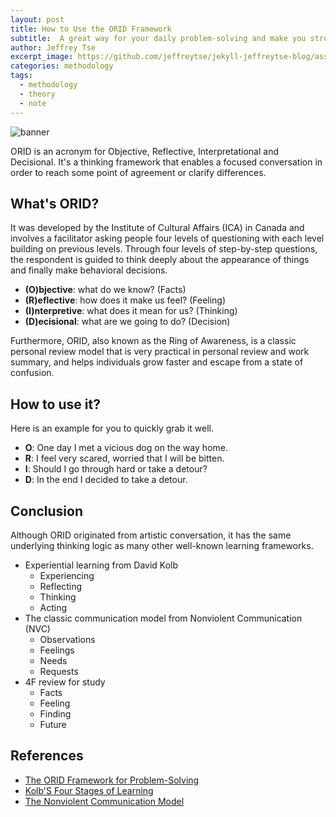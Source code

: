 ```yaml
---
layout: post
title: How to Use the ORID Framework
subtitle:  A great way for your daily problem-solving and make you stronger
author: Jeffrey Tse
excerpt_image: https://github.com/jeffreytse/jekyll-jeffreytse-blog/assets/9413601/2076a260-8fa2-4d11-910f-26cc9052213d
categories: methodology
tags:
  - methodology
  - theory
  - note
---
```


![banner](https://github.com/jeffreytse/jekyll-jeffreytse-blog/assets/9413601/2076a260-8fa2-4d11-910f-26cc9052213d)

ORID is an acronym for Objective, Reflective, Interpretational and Decisional.
It's a thinking framework that enables a focused conversation in order to reach
some point of agreement or clarify differences.

## What's ORID?

It was developed by the Institute of Cultural Affairs (ICA) in Canada and
involves a facilitator asking people four levels of questioning with each level
building on previous levels. Through four levels of step-by-step questions, the
respondent is guided to think deeply about the appearance of things and finally
make behavioral decisions.

- **(O)bjective**: what do we know? (Facts)
- **(R)eflective**: how does it make us feel? (Feeling)
- **(I)nterpretive**: what does it mean for us? (Thinking)
- **(D)ecisional**: what are we going to do? (Decision)

Furthermore, ORID, also known as the Ring of Awareness, is a classic personal
review model that is very practical in personal review and work summary, and
helps individuals grow faster and escape from a state of confusion.

## How to use it?

Here is an example for you to quickly grab it well.

- **O**: One day I met a vicious dog on the way home.
- **R**: I feel very scared, worried that I will be bitten.
- **I**: Should I go through hard or take a detour?
- **D**: In the end I decided to take a detour.

## Conclusion

Although ORID originated from artistic conversation, it has the same underlying
thinking logic as many other well-known learning frameworks.

- Experiential learning from David Kolb
  - Experiencing
  - Reflecting
  - Thinking
  - Acting
- The classic communication model from Nonviolent Communication (NVC)
  - Observations
  - Feelings
  - Needs
  - Requests
- 4F review for study
  - Facts
  - Feeling
  - Finding
  - Future

## References

- [The ORID Framework for Problem-Solving](https://www.sparklingleaders.com/blog/the-orid-framework-for-problem-solving)
- [Kolb'S Four Stages of Learning](https://citt.ufl.edu/resources/the-learning-process/types-of-learners/kolbs-four-stages-of-learning/)
- [The Nonviolent Communication Model](https://sproutsschools.com/the-nonviolent-communication-model/)
